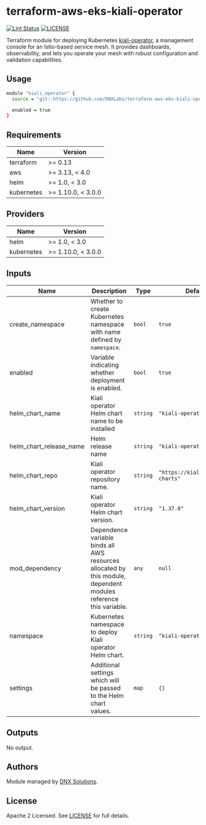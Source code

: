 # terraform-aws-eks-kiali-operator

[![Lint Status](https://github.com/DNXLabs/terraform-aws-eks-kiali-operator/workflows/Lint/badge.svg)](https://github.com/DNXLabs/terraform-aws-eks-kiali-operator/actions)
[![LICENSE](https://img.shields.io/github/license/DNXLabs/terraform-aws-eks-kiali-operator)](https://github.com/DNXLabs/terraform-aws-eks-kiali-operator/blob/master/LICENSE)


Terraform module for deploying Kubernetes [kiali-operator](https://kiali.io/), a management console for an Istio-based service mesh. It provides dashboards, observability, and lets you operate your mesh with robust configuration and validation capabilities.

## Usage

```bash
module "kiali_operator" {
  source = "git::https://github.com/DNXLabs/terraform-aws-eks-kiali-operator.git"

  enabled = true
}
```

<!--- BEGIN_TF_DOCS --->

## Requirements

| Name | Version |
|------|---------|
| terraform | >= 0.13 |
| aws | >= 3.13, < 4.0 |
| helm | >= 1.0, < 3.0 |
| kubernetes | >= 1.10.0, < 3.0.0 |

## Providers

| Name | Version |
|------|---------|
| helm | >= 1.0, < 3.0 |
| kubernetes | >= 1.10.0, < 3.0.0 |

## Inputs

| Name | Description | Type | Default | Required |
|------|-------------|------|---------|:--------:|
| create\_namespace | Whether to create Kubernetes namespace with name defined by `namespace`. | `bool` | `true` | no |
| enabled | Variable indicating whether deployment is enabled. | `bool` | `true` | no |
| helm\_chart\_name | Kiali operator Helm chart name to be installed | `string` | `"kiali-operator"` | no |
| helm\_chart\_release\_name | Helm release name | `string` | `"kiali-operator"` | no |
| helm\_chart\_repo | Kiali operator repository name. | `string` | `"https://kiali.org/helm-charts"` | no |
| helm\_chart\_version | Kiali operator Helm chart version. | `string` | `"1.37.0"` | no |
| mod\_dependency | Dependence variable binds all AWS resources allocated by this module, dependent modules reference this variable. | `any` | `null` | no |
| namespace | Kubernetes namespace to deploy Kiali operator Helm chart. | `string` | `"kiali-operator"` | no |
| settings | Additional settings which will be passed to the Helm chart values. | `map` | `{}` | no |

## Outputs

No output.

<!--- END_TF_DOCS --->

## Authors

Module managed by [DNX Solutions](https://github.com/DNXLabs).

## License

Apache 2 Licensed. See [LICENSE](https://github.com/DNXLabs/terraform-aws-eks-kiali-operator/blob/master/LICENSE) for full details.
